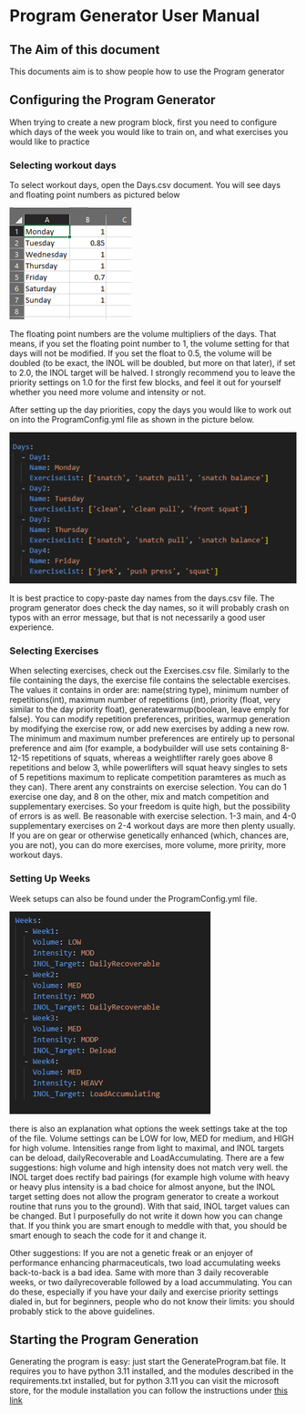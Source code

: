 # Program Generator User Manual
## The Aim of this document
This documents aim is to show people how to use the Program generator

## Configuring the Program Generator
When trying to create a new program block, first you need to configure which days of the week you would like to train on, and what exercises you would like to practice 
### Selecting workout days
To select workout days, open the Days.csv document. You will see days and floating point numbers as pictured below


![Dayscsv](./UserManualReferences/dayscsv.png)

The floating point numbers are the volume multipliers of the days. That means, if you set the floating point number to 1, the volume setting for that days will not be modified. If you 
set the float to 0.5, the volume will be doubled (to be exact, the INOL will be doubled, but more on that later), if set to 2.0, the INOL target will be halved. 
I strongly recommend you to leave the priority settings on 1.0 for the first few blocks, and feel it out for yourself whether you need more volume and intensity or not. 

After setting up the day priorities, copy the days you would like to work out on into the ProgramConfig.yml file as shown in the picture below. 


![ProgramConfigDays](./UserManualReferences/ProgramConfig_Days.png)

It is best practice to copy-paste day names from the days.csv file. The program generator does check the day names, so it will probably crash on typos with an error message, but that is not necessarily a good user experience. 

### Selecting Exercises
When selecting exercises, check out the Exercises.csv file. Similarly to the file containing the days, the exercise file contains the selectable exercises. The values it contains in order are: name(string type), minimum number of repetitions(int), maximum number of repetitions (int), priority (float, very similar to the day priority float), generatewarmup(boolean, leave emply for false). You can modify repetition preferences, pririties, warmup generation by modifying the exercise row, or add new exercises by adding a new row. The minimum and maximum number preferences are entirely up to personal preference and aim (for example, a bodybuilder will use sets containing 8-12-15 repetitions of squats, whereas a weightlifter rarely goes above 8 repetitions and below 3, while powerlifters will squat heavy singles to sets of 5 repetitions maximum to replicate competition paramteres as much as they can). There arent any constraints on exercise selection. You can do 1 exercise one day, and 8 on the other, mix and match competition and supplementary exercises. So your freedom is quite high, but the possibility of errors is as well. Be reasonable with exercise selection. 1-3 main, and 4-0 supplementary exercises on 2-4 workout days are more then plenty usually. If you are on gear or otherwise genetically enhanced (which, chances are, you are not), you can do more exercises, more volume, more pririty, more workout days.

### Setting Up Weeks
Week setups can also be found under the ProgramConfig.yml file. 

![programConfigWeeks](./UserManualReferences/ProgramConfig_Weeks.png)

there is also an explanation what options the week settings take at the top of the file. Volume settings can be LOW for low, MED for medium, and HIGH for high volume. 
Intensities range from light to maximal, and INOL targets can be deload, dailyRecoverable and LoadAccumulating. 
There are a few suggestions: high volume and high intensity does not match very well. the INOL target does rectify bad pairings (for example high volume with heavy or heavy plus intensity is a bad choice for almost anyone, but the INOL target setting does not allow the program generator to create a workout routine that runs you to the ground). With that said, INOL target values can be changed. But I purposefully do not write it down how you can change that. If you think you are smart enough to meddle with that, you should be smart enough to seach the code for it and change it. 

Other suggestions: If you are not a genetic freak or an enjoyer of performance enhancing pharmaceuticals, two load accumulating weeks back-to-back is a bad idea. Same with more than 3 daily recoverable weeks, or two dailyrecoverable followed by a load accummulating. You can do these, especially if you have your daily and exercise priority settings dialed in, but for beginners, people who do not know their limits: you should probably stick to the above guidelines. 

## Starting the Program Generation 
Generating the program is easy: just start the GenerateProgram.bat file. It requires you to have python 3.11 installed, and the modules described in the requirements.txt installed, but for python 3.11 you can visit the microsoft store, for the module installation you can follow the instructions under [this link](https://stackoverflow.com/questions/7225900/how-can-i-install-packages-using-pip-according-to-the-requirements-txt-file-from)
